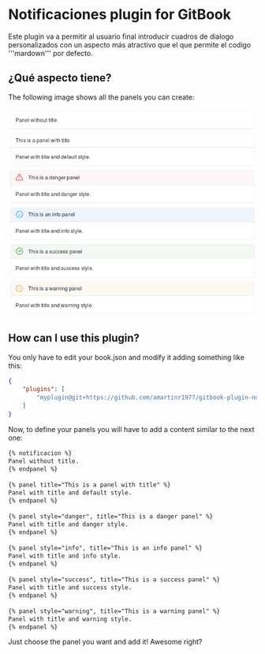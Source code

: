 # Notificaciones plugin for GitBook

Este plugin va a permitir al usuario final introducir cuadros de dialogo personalizados con un aspecto más atractivo que el que permite el codigo '''mardown''' por defecto.

## ¿Qué aspecto tiene?

The following image shows all the panels you can create:

![terminal themes](https://github.com/davidmogar/gitbook-plugin-panel/blob/resources/images/panels.png?raw=true)

## How can I use this plugin?

You only have to edit your book.json and modify it adding something like this:

```json
{
    "plugins": [
        "myplugin@git+https://github.com/amartinr1977/gitbook-plugin-notificaciones.git#0.0.1"
    ]
}
```

Now, to define your panels you will have to add a content similar to the next one:

```
{% notificacion %}
Panel without title.
{% endpanel %}

{% panel title="This is a panel with title" %}
Panel with title and default style.
{% endpanel %}

{% panel style="danger", title="This is a danger panel" %}
Panel with title and danger style.
{% endpanel %}

{% panel style="info", title="This is an info panel" %}
Panel with title and info style.
{% endpanel %}

{% panel style="success", title="This is a success panel" %}
Panel with title and success style.
{% endpanel %}

{% panel style="warning", title="This is a warning panel" %}
Panel with title and warning style.
{% endpanel %}
```

Just choose the panel you want and add it! Awesome right?
